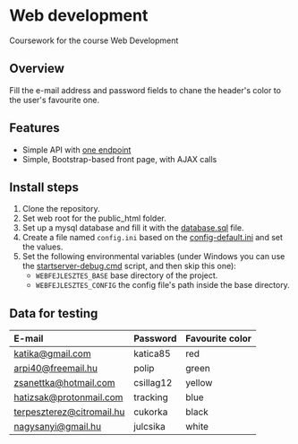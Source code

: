 # Web development

Coursework for the course Web Development

## Overview

Fill the e-mail address and password fields to chane the header's color to the user's favourite one. 

## Features

* Simple API with [one endpoint](docs/api/get_favourite_color.md)
* Simple, Bootstrap-based front page, with AJAX calls

## Install steps

1. Clone the repository.
2. Set web root for the public_html folder.
3. Set up a mysql database and fill it with the [database.sql](data/database.sql) file.
4. Create a file named `config.ini` based on the [config-default.ini](config-default.ini) and set the values.
5. Set the following environmental variables (under Windows you can use the [startserver-debug.cmd](startserver-debug.cmd) script, and then skip this one):
    * `WEBFEJLESZTES_BASE` base directory of the project.
    * `WEBFEJLESZTES_CONFIG` the config file's path inside the base directory.

## Data for testing

| E-mail                    | Password  | Favourite color |
|:--------------------------|:----------|:----------------|
| katika@gmail.com          | katica85  | red             |
| arpi40@freemail.hu        | polip     | green           |
| zsanettka@hotmail.com     | csillag12 | yellow          |
| hatizsak@protonmail.com   | tracking  | blue            |
| terpeszterez@citromail.hu | cukorka   | black           |
| nagysanyi@gmail.hu        | julcsika  | white           |